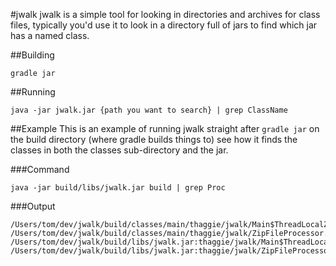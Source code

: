 #jwalk
jwalk is a simple tool for looking in directories and archives for class files, typically you'd use it to look in a directory full of jars to find which jar has a named class.

##Building
```
gradle jar
```

##Running
```
java -jar jwalk.jar {path you want to search} | grep ClassName
```

##Example
This is an example of running jwalk straight after `gradle jar` on the build directory (where gradle builds things to) see how it finds the classes in both the classes sub-directory and the jar.

###Command

```
java -jar build/libs/jwalk.jar build | grep Proc
```

###Output

```
/Users/tom/dev/jwalk/build/classes/main/thaggie/jwalk/Main$ThreadLocalZipFileProcessor.class
/Users/tom/dev/jwalk/build/classes/main/thaggie/jwalk/ZipFileProcessor.class
/Users/tom/dev/jwalk/build/libs/jwalk.jar:thaggie/jwalk/Main$ThreadLocalZipFileProcessor.class
/Users/tom/dev/jwalk/build/libs/jwalk.jar:thaggie/jwalk/ZipFileProcessor.class
```
